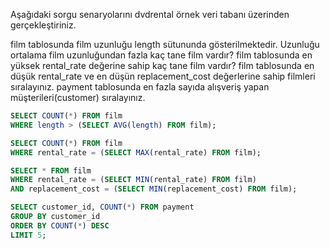 Aşağıdaki sorgu senaryolarını dvdrental örnek veri tabanı üzerinden gerçekleştiriniz.

film tablosunda film uzunluğu length sütununda gösterilmektedir. Uzunluğu ortalama film uzunluğundan fazla kaç tane film vardır?
film tablosunda en yüksek rental_rate değerine sahip kaç tane film vardır?
film tablosunda en düşük rental_rate ve en düşün replacement_cost değerlerine sahip filmleri sıralayınız.
payment tablosunda en fazla sayıda alışveriş yapan müşterileri(customer) sıralayınız.

```sql
SELECT COUNT(*) FROM film
WHERE length > (SELECT AVG(length) FROM film);

SELECT COUNT(*) FROM film
WHERE rental_rate = (SELECT MAX(rental_rate) FROM film);

SELECT * FROM film
WHERE rental_rate = (SELECT MIN(rental_rate) FROM film)
AND replacement_cost = (SELECT MIN(replacement_cost) FROM film);

SELECT customer_id, COUNT(*) FROM payment
GROUP BY customer_id
ORDER BY COUNT(*) DESC
LIMIT 5;
```
